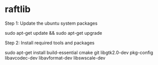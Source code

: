 # raftlib

Step 1: Update the ubuntu system packages

sudo apt-get update && sudo apt-get upgrade

Step 2: Install required tools and packages

sudo apt-get install build-essential cmake git libgtk2.0-dev pkg-config libavcodec-dev libavformat-dev libswscale-dev
